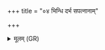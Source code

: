 +++
title = "०४ भिन्धि दर्भ सपत्नानाम्"

+++
<details><summary>मूलम् (GR)</summary>

भिन्धि दर्भ सपत्नानां  
हृदयं द्विषतां मणे ।  
उद्यं त्वचम् इव भूम्याः  
शिर एषां वि पातय ॥
</details>
